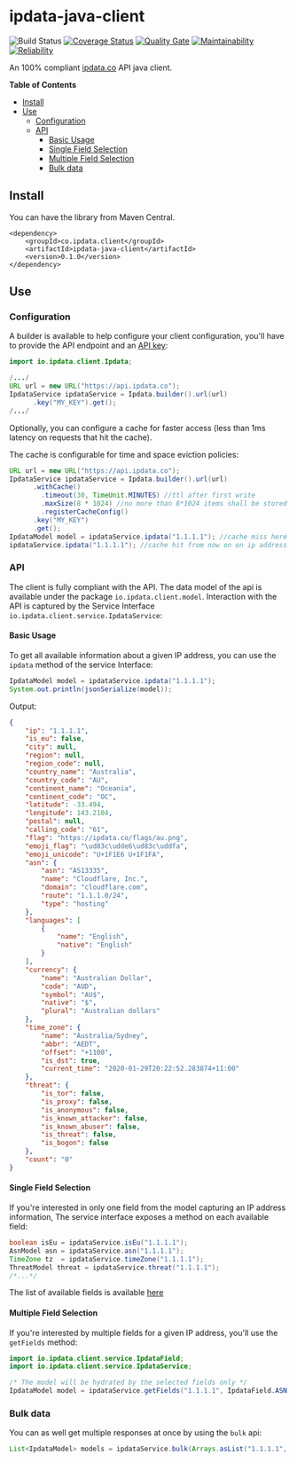 # ipdata-java-client
![Build Status](https://www.travis-ci.org/yassine/ipdata-java-client.svg?branch=master)
[![Coverage Status](https://sonarcloud.io/api/project_badges/measure?metric=coverage&project=yassine_ipdata-java-client)](https://sonarcloud.io/dashboard/index/yassine_ipdata-java-client)
[![Quality Gate](https://sonarcloud.io/api/project_badges/measure?metric=alert_status&project=yassine_ipdata-java-client)](https://sonarcloud.io/dashboard/index/yassine_ipdata-java-client)
[![Maintainability](https://sonarcloud.io/api/project_badges/measure?metric=sqale_rating&project=yassine_ipdata-java-client)](https://sonarcloud.io/dashboard/index/yassine_ipdata-java-client)
[![Reliability](https://sonarcloud.io/api/project_badges/measure?metric=reliability_rating&project=yassine_ipdata-java-client)](https://sonarcloud.io/dashboard/index/yassine_ipdata-java-client)


An 100% compliant [ipdata.co](https://ipdata.co) API java client.

**Table of Contents**

- [Install](#install)
- [Use](#use)
  - [Configuration](#configuration)
  - [API](#create-an-instance)
    - [Basic Usage](#basic-usage)
    - [Single Field Selection](#single-field-selection)
    - [Multiple Field Selection](#multiple-field-selection)
    - [Bulk data](#bulk-data)
  

## Install
You can have the library from Maven Central.
```
<dependency>
    <groupId>co.ipdata.client</groupId>
    <artifactId>ipdata-java-client</artifactId>
    <version>0.1.0</version>
</dependency>
```

## Use

### Configuration
A builder is available to help configure your client configuration, you'll have to provide the API endpoint and an [API key](https://ipdata.co/pricing.html):
```java
import io.ipdata.client.Ipdata;

/.../
URL url = new URL("https://api.ipdata.co");
IpdataService ipdataService = Ipdata.builder().url(url)
      .key("MY_KEY").get();
/.../
```
Optionally, you can configure a cache for faster access (less than 1ms latency on requests that hit the cache). 

The cache is configurable for time and space eviction policies:

```java
URL url = new URL("https://api.ipdata.co");
IpdataService ipdataService = Ipdata.builder().url(url)
      .withCache()
        .timeout(30, TimeUnit.MINUTES) //ttl after first write
        .maxSize(8 * 1024) //no more than 8*1024 items shall be stored in cache
        .registerCacheConfig()
      .key("MY_KEY")
      .get();
IpdataModel model = ipdataService.ipdata("1.1.1.1"); //cache miss here
ipdataService.ipdata("1.1.1.1"); //cache hit from now on on ip address "1.1.1.1"
```

### API
The client is fully compliant with the API. The data model of the api is available under the package ``io.ipdata.client.model``.
Interaction with the API is captured by the Service Interface ``io.ipdata.client.service.IpdataService``:

#### Basic Usage
To get all available information about a given IP address, you can use the ``ipdata`` method of the service Interface:
```java
IpdataModel model = ipdataService.ipdata("1.1.1.1");
System.out.println(jsonSerialize(model));
```

Output:
```json
{
    "ip": "1.1.1.1",
    "is_eu": false,
    "city": null,
    "region": null,
    "region_code": null,
    "country_name": "Australia",
    "country_code": "AU",
    "continent_name": "Oceania",
    "continent_code": "OC",
    "latitude": -33.494,
    "longitude": 143.2104,
    "postal": null,
    "calling_code": "61",
    "flag": "https://ipdata.co/flags/au.png",
    "emoji_flag": "\ud83c\udde6\ud83c\uddfa",
    "emoji_unicode": "U+1F1E6 U+1F1FA",
    "asn": {
        "asn": "AS13335",
        "name": "Cloudflare, Inc.",
        "domain": "cloudflare.com",
        "route": "1.1.1.0/24",
        "type": "hosting"
    },
    "languages": [
        {
            "name": "English",
            "native": "English"
        }
    ],
    "currency": {
        "name": "Australian Dollar",
        "code": "AUD",
        "symbol": "AU$",
        "native": "$",
        "plural": "Australian dollars"
    },
    "time_zone": {
        "name": "Australia/Sydney",
        "abbr": "AEDT",
        "offset": "+1100",
        "is_dst": true,
        "current_time": "2020-01-29T20:22:52.283874+11:00"
    },
    "threat": {
        "is_tor": false,
        "is_proxy": false,
        "is_anonymous": false,
        "is_known_attacker": false,
        "is_known_abuser": false,
        "is_threat": false,
        "is_bogon": false
    },
    "count": "0"
}
```

#### Single Field Selection
If you're interested in only one field from the model capturing an IP address information, The service interface
exposes a method on each available field:

```java
boolean isEu = ipdataService.isEu("1.1.1.1");
AsnModel asn = ipdataService.asn("1.1.1.1");
TimeZone tz  = ipdataService.timeZone("1.1.1.1");
ThreatModel threat = ipdataService.threat("1.1.1.1");
/*...*/
```
The list of available fields is available [here](https://docs.ipdata.co/api-reference/response-fields)

#### Multiple Field Selection
If you're interested by multiple fields for a given IP address, you'll use the ``getFields`` method:
```java
import io.ipdata.client.service.IpdataField;
import io.ipdata.client.service.IpdataService;

/* The model will be hydrated by the selected fields only */
IpdataModel model = ipdataService.getFields("1.1.1.1", IpdataField.ASN, IpdataField.CURRENCY);

```

### Bulk data
You can as well get multiple responses at once by using the ``bulk`` api:

```java
List<IpdataModel> models = ipdataService.bulk(Arrays.asList("1.1.1.1", "8.8.8.8"));
```



